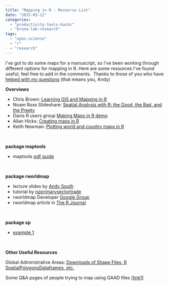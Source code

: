 ```yaml
---
title: "Mapping in R - Resource List"
date: "2015-03-11"
categories: 
  - "productivity-tools-hacks"
  - "bruna-lab-research"
tags: 
  - "open-science"
  - "r"
  - "research"
---
```


I've got to do some maps for a manuscript, so I've been working through different options for mapping in R. Here are some resources I've found useful, feel free to add in the comments.  Thanks to those of you who have [helped with my questions](http://stackoverflow.com/questions/28838866/mapping-all-of-latin-america-with-rworldmap) (that means you, Andy)

**Overviews**

- Chris Brown: [Learning GIS and Mapping in R](https://sites.google.com/site/seascapemodelling/home/r-code/r-spatial)
- Noam Ross Slideshare: [Spatial Analysis with R: the Good, the Bad, and the Preety](http://www.slideshare.net/noamross/spatial-analysis-with-r-the-good-the-bad-and-the-pretty)
- Davis R users group [Making Maps in R demo](http://www.noamross.net/blog/2015/2/20/mapping-in-R-peek-tobias.html)
- Allan Hicks: [Creating maps in R](https://canvas.uw.edu/courses/947334/files/folder/Lecture+9+mapping+adding+figures+to+maps?preview=30567999)
- Keith Newman: [Plotting world and country maps in R](https://www.students.ncl.ac.uk/keith.newman/r/maps-in-r)

 

**package maptools**

- maptools [pdf guide](http://cran.r-project.org/web/packages/maptools/maptools.pdf)

 

**package rworldmap**

- lecture slides by [Andy South](http://www.londonr.org/Presentations/Andy%20South%20-%20Beautiful%20world%20maps%20in%20R.pdf)
- tutorial by [nzprimarysectortrade](https://nzprimarysectortrade.wordpress.com/2011/10/04/tutorial-on-using-the-rworldmap-package/)
- rworldmap Developer [Google Group](https://groups.google.com/forum/#!forum/rworldmap)
- rworldmap article in [The R Journal](http://journal.r-project.org/archive/2011-1/RJournal_2011-1_South.pdf)

 

**package sp**

- [example 1](http://rstudio-pubs-static.s3.amazonaws.com/7202_3145df2a90a44e6e86a0637bc4264f9f.html)

 

**Other Useful Resources**

Global Administrative Areas: [Downloads of Shape Files, R SpatialPolygonsDataframes, etc.](http://www.gadm.org/country)

Some Q&A pages of people trying to map using GAAD files \[[link1](http://gis.stackexchange.com/questions/80565/plotting-a-map-of-new-zealand-with-regional-boundaries-in-r)\]
